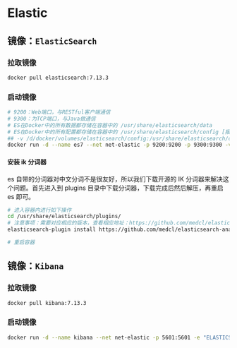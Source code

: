 # Elastic

## 镜像：`ElasticSearch`

### 拉取镜像

```bash
docker pull elasticsearch:7.13.3
```

### 启动镜像

```bash
# 9200：Web端口，与RESTful客户端通信
# 9300：为TCP端口，与Java做通信
# ES在Docker中的所有数据都存储在容器中的 /usr/share/elasticsearch/data
# ES在Docker中的所有配置都存储在容器中的 /usr/share/elasticsearch/config [报错？？？]
## -v /d/docker/volumes/elasticsearch/config:/usr/share/elasticsearch/config
docker run -d --name es7 --net net-elastic -p 9200:9200 -p 9300:9300 -v /d/docker/volumes/elasticsearch/data:/usr/share/elasticsearch/data -e "discovery.type=single-node" elasticsearch:7.13.3
```

#### 安装 ik 分词器

es 自带的分词器对中文分词不是很友好，所以我们下载开源的 IK 分词器来解决这个问题。首先进入到 plugins 目录中下载分词器，下载完成后然后解压，再重启 es 即可。

```bash
# 进入容器内进行如下操作
cd /usr/share/elasticsearch/plugins/
# 注意事项：需要对应相应的版本，查看相应地址：https://github.com/medcl/elasticsearch-analysis-ik/releases
elasticsearch-plugin install https://github.com/medcl/elasticsearch-analysis-ik/releases/download/v7.13.3/elasticsearch-analysis-ik-7.13.3.zip

# 重启容器
```

## 镜像：`Kibana`

### 拉取镜像

```bash
docker pull kibana:7.13.3
```

### 启动镜像

```bash
docker run -d --name kibana --net net-elastic -p 5601:5601 -e "ELASTICSEARCH_HOSTS=http://es7:9200" kibana:7.13.3
```

